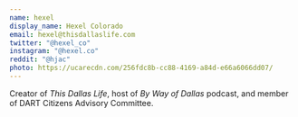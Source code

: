 ```yaml
---
name: hexel
display_name: Hexel Colorado
email: hexel@thisdallaslife.com
twitter: "@hexel_co"
instagram: "@hexel.co"
reddit: "@hjac"
photo: https://ucarecdn.com/256fdc8b-cc88-4169-a84d-e66a6066dd07/
---
```

Creator of *This Dallas Life*, host of *By Way of Dallas* podcast, and member of DART Citizens Advisory Committee.